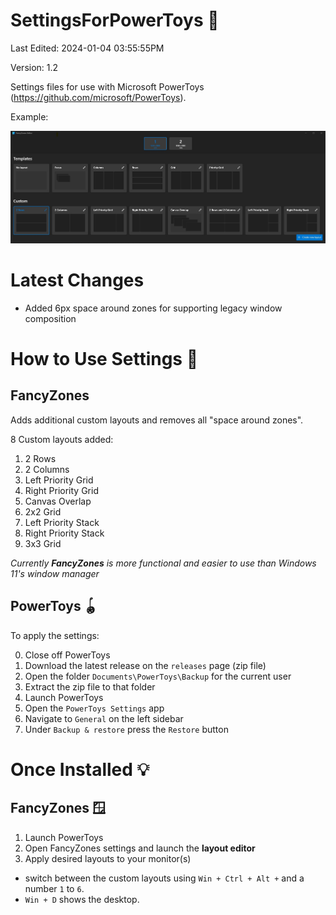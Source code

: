 # SettingsForPowerToys 📝

Last Edited: 2024-01-04 03:55:55PM

Version: 1.2

Settings files for use with Microsoft PowerToys (https://github.com/microsoft/PowerToys).

Example:

![example image](https://raw.githubusercontent.com/hl2guide/SettingsForPowerToys/main/images/example.png "Example")

# Latest Changes

- Added 6px space around zones for supporting legacy window composition

# How to Use Settings 🔧

## FancyZones

Adds additional custom layouts and removes all "space around zones".

8 Custom layouts added:
1. 2 Rows
2. 2 Columns
3. Left Priority Grid
4. Right Priority Grid
5. Canvas Overlap
6. 2x2 Grid
7. Left Priority Stack
8. Right Priority Stack
9. 3x3 Grid

_Currently __FancyZones__ is more functional and easier to use than Windows 11's window manager_

## PowerToys 🪀

To apply the settings:

0. Close off PowerToys
1. Download the latest release on the `releases` page (zip file)
2. Open the folder `Documents\PowerToys\Backup` for the current user
3. Extract the zip file to that folder
4. Launch PowerToys
5. Open the `PowerToys Settings` app
6. Navigate to `General` on the left sidebar
7. Under `Backup & restore` press the `Restore` button

# Once Installed 💡

## FancyZones 🪟

1. Launch PowerToys
2. Open FancyZones settings and launch the __layout editor__
3. Apply desired layouts to your monitor(s)

* switch between the custom layouts using `Win + Ctrl + Alt +` and a number `1` to `6`.
* `Win + D` shows the desktop.
